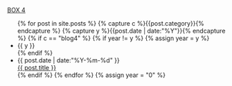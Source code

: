 [BOX 4](/blog4/index.html)

<ul class="listing">
{% for post in site.posts %}
  {% capture c %}{{post.category}}{% endcapture %}
  {% capture y %}{{post.date | date:"%Y"}}{% endcapture %}
  {% if c == "blog4" %}
    {% if year != y %}
      {% assign year = y %}
      <li class="listing-seperator">{{ y }}</li>
    {% endif %}
    <li class="listing-item">
      <time datetime="{{ post.date | date:"%Y-%m-%d" }}">{{ post.date | date:"%Y-%m-%d" }}</time> <br/>
      <a href="{{ site.url }}{{ post.url }}" title="{{ post.title }}">{{ post.title }}</a>
    </li>
  {% endif %}
{% endfor %}
{% assign year = "0" %}
</ul>